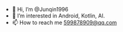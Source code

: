 - 👋 Hi, I’m @Junqin1996
- 👀 I’m interested in Android, Kotlin, AI.
- 📫 How to reach me 599878909@qq.com
